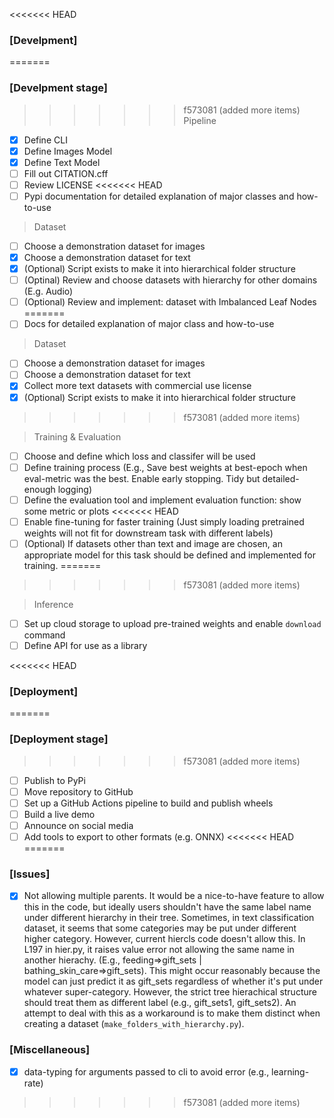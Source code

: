 <<<<<<< HEAD
### [Develpment]
=======
### [Develpment stage]
>>>>>>> f573081 (added more items)
>Pipeline
- [x] Define CLI
- [x] Define Images Model
- [x] Define Text Model
- [ ] Fill out CITATION.cff
- [ ] Review LICENSE
<<<<<<< HEAD
- [ ] Pypi documentation for detailed explanation of major classes and how-to-use

>Dataset
- [ ] Choose a demonstration dataset for images
- [x] Choose a demonstration dataset for text
- [x] (Optional) Script exists to make it into hierarchical folder structure
- [ ] (Optinal) Review and choose datasets with hierarchy for other domains (E.g. Audio)
- [ ] (Optional) Review and implement: dataset with Imbalanced Leaf Nodes
=======
- [ ] Docs for detailed explanation of major class and how-to-use

>Dataset
- [ ] Choose a demonstration dataset for images
- [ ] Choose a demonstration dataset for text
- [x] Collect more text datasets with commercial use license
- [x] (Optional) Script exists to make it into hierarchical folder structure
>>>>>>> f573081 (added more items)

>Training & Evaluation
- [ ] Choose and define which loss and classifer will be used
- [ ] Define training process (E.g., Save best weights at best-epoch when eval-metric was the best. Enable early stopping. Tidy but detailed-enough logging)
- [ ] Define the evaluation tool and implement evaluation function: show some metric or plots
<<<<<<< HEAD
- [ ] Enable fine-tuning for faster training (Just simply  loading pretrained weights will not fit for downstream task with different labels)
- [ ] (Optional) If datasets other than text and image are chosen, an appropriate model for this task should be defined and implemented for training.
=======
>>>>>>> f573081 (added more items)

>Inference
- [ ] Set up cloud storage to upload pre-trained weights and enable `download` command
- [ ] Define API for use as a library

<<<<<<< HEAD
### [Deployment]
=======
### [Deployment stage]
>>>>>>> f573081 (added more items)
- [ ] Publish to PyPi
- [ ] Move repository to GitHub
- [ ] Set up a GitHub Actions pipeline to build and publish wheels
- [ ] Build a live demo
- [ ] Announce on social media
- [ ] Add tools to export to other formats (e.g. ONNX)
<<<<<<< HEAD
=======

### [Issues]
- [x] Not allowing multiple parents. It would be a nice-to-have feature to allow this in the code, but ideally users shouldn't have the same label name under different hierarchy in their tree.
Sometimes, in text classification dataset, it seems that some categories may be put under different higher category. However, current hiercls code doesn't allow this. In L197 in hier.py, it raises value error not allowing the same name in another hierachy. (E.g., feeding=>gift_sets | bathing_skin_care=>gift_sets). This might occur reasonably because the model can just predict it as gift_sets regardless of whether it's put under whatever super-category. However, the strict tree hierachical structure should treat them as different label (e.g., gift_sets1, gift_sets2). An attempt to deal with this as a workaround is to make them distinct when creating a dataset (`make_folders_with_hierarchy.py`).


### [Miscellaneous]
- [x] data-typing for arguments passed to cli to avoid error (e.g., learning-rate)
>>>>>>> f573081 (added more items)
